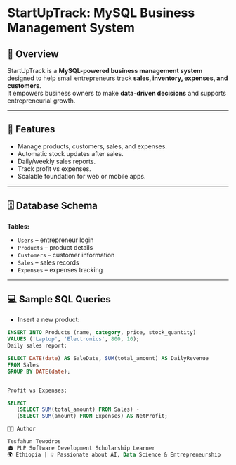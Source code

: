 # StartUpTrack: MySQL Business Management System

## 📌 Overview
StartUpTrack is a **MySQL-powered business management system** designed to help small entrepreneurs track **sales, inventory, expenses, and customers**.  
It empowers business owners to make **data-driven decisions** and supports entrepreneurial growth.

---

## 🚀 Features
- Manage products, customers, sales, and expenses.
- Automatic stock updates after sales.
- Daily/weekly sales reports.
- Track profit vs expenses.
- Scalable foundation for web or mobile apps.

---

## 🗄 Database Schema
**Tables:**
- `Users` – entrepreneur login
- `Products` – product details
- `Customers` – customer information
- `Sales` – sales records
- `Expenses` – expenses tracking

---

## 💻 Sample SQL Queries
- Insert a new product:
```sql
INSERT INTO Products (name, category, price, stock_quantity) 
VALUES ('Laptop', 'Electronics', 800, 10);
Daily sales report:

SELECT DATE(date) AS SaleDate, SUM(total_amount) AS DailyRevenue 
FROM Sales 
GROUP BY DATE(date);


Profit vs Expenses:

SELECT 
   (SELECT SUM(total_amount) FROM Sales) - 
   (SELECT SUM(amount) FROM Expenses) AS NetProfit;

👨‍💻 Author

Tesfahun Tewodros
🎓 PLP Software Development Scholarship Learner
🌍 Ethiopia | 💡 Passionate about AI, Data Science & Entrepreneurship
